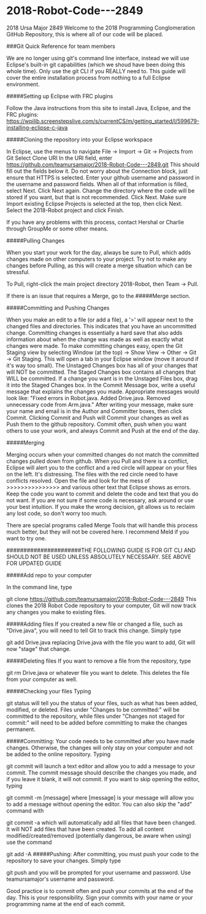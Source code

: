 # 2018-Robot-Code---2849
2018 Ursa Major 2849 Welcome to the 2018 Programming Conglomeration GitHub Repository, this is where all of our code will be placed.

###Git Quick Reference for team members

We are no longer using git's command line interface, instead we will use Eclipse's built-in git capabilities (which we shoud have been doing this whole time). Only use the git CLI if you REALLY need to. This guide will cover the entire installation process from nothing to a full Eclipse environment.

#####Setting up Eclipse with FRC plugins

Follow the Java instructions from this site to install Java, Eclipse, and the FRC plugins:
https://wpilib.screenstepslive.com/s/currentCS/m/getting_started/l/599679-installing-eclipse-c-java

#####Cloning the repository into your Eclipse workspace

In Eclipse, use the menus to navigate File -> Import -> Git -> Projects from Git
Select Clone URI
In the URI field, enter https://github.com/teamursamajor/2018-Robot-Code---2849.git
This should fill out the fields below it.
Do not worry about the Connection block, just ensure that HTTPS is selected.
Enter your github username and password in the username and password fields.
When all of that information is filled, select Next.
Click Next again.
Change the directory where the code will be stored if you want, but that is not recommended. Click Next.
Make sure Import existing Eclipse Projects is selected at the top, then click Next.
Select the 2018-Robot project and click Finish.

If you have any problems with this process, contact Hershal or Charlie through GroupMe or some other means.

#####Pulling Changes

When you start your work for the day, always be sure to Pull, which adds changes made on other computers to your project.
Try not to make any changes before Pulling, as this will create a merge situation which can be stressful.

To Pull, right-click the main project directory 2018-Robot, then Team -> Pull.

If there is an issue that requires a Merge, go to the #####Merge section.

#####Committing and Pushing Changes

When you make an edit to a file (or add a file), a '>' will appear next to the changed files and directories. This indicates that you have an uncommitted change.
Committing changes is essentially a hard save that also adds information about when the change was made as well as exactly what changes were made.
To make committing changes easy, open the Git Staging view by selecting Window (at the top) -> Show View -> Other -> Git -> Git Staging.
This will open a tab in your Eclipse window (move it around if it's way too small). The Unstaged Changes box has all of your changes that will NOT be committed. The Staged Changes box contains all changes that WILL be committed. If a change you want is in the Unstaged Files box, drag it into the Staged Changes box.
In the Commit Message box, write a useful message that explains the changes you made. Appropriate messages would look like: "Fixed errors in Robot.java. Added Drive.java. Removed unnecessary code from Arm.java."
After writing your message, make sure your name and email is in the Author and Committer boxes, then click Commit. Clicking Commit and Push will Commit your changes as well as Push them to the github repository.
Commit often, push when you want others to use your work, and always Commit and Push at the end of the day.

#####Merging

Merging occurs when your committed changes do not match the committed changes pulled down from github. When you Pull and there is a conflict, Eclipse will alert you to the conflict and a red circle will appear on your files on the left. It's distressing.
The files with the red circle need to have conflicts resolved. Open the file and look for the mess of >>>>>>>>>>>>>>> and various other text that Eclipse shows as errors. Keep the code you want to commit and delete the code and text that you do not want. If you are not sure if some code is necessary, ask around or use your best intuition. If you make the wrong decision, git allows us to reclaim any lost code, so don't worry too much.

There are special programs called Merge Tools that will handle this process much better, but they will not be covered here. I recommend Meld if you want to try one.

######################THE FOLLOWING GUIDE IS FOR GIT CLI AND SHOULD NOT BE USED UNLESS ABSOLUTELY NECESSARY. SEE ABOVE FOR UPDATED GUIDE

#####Add repo to your computer

In the command line, type

git clone https://github.com/teamursamajor/2018-Robot-Code---2849
This clones the 2018 Robot Code repository to your computer, Git will now track any changes you make to existing files.

#####Adding files If you created a new file or changed a file, such as "Drive.java", you will need to tell Git to track this change. Simply type

git add Drive.java
replacing Drive.java with the file you want to add, Git will now "stage" that change.

#####Deleting files If you want to remove a file from the repository, type

git rm Drive.java
or whatever file you want to delete. This deletes the file from your computer as well.

#####Checking your files Typing

git status
will tell you the status of your files, such as what has been added, modified, or deleted. Files under "Changes to be committed:" will be committed to the repository, while files under "Changes not staged for commit:" will need to be added before committing to make the changes permanent.

#####Committing: Your code needs to be committed after you have made changes. Otherwise, the changes will only stay on your computer and not be added to the online repository. Typing

git commit
will launch a text editor and allow you to add a message to your commit. The commit message should describe the changes you made, and if you leave it blank, it will not commit. If you want to skip opening the editor, typing

git commit -m [message]
where [message] is your message will allow you to add a message without opening the editor. You can also skip the "add" command with

git commit -a
which will automatically add all files that have been changed. It will NOT add files that have been created. To add all content modified/created/removed (potentially dangerous, be aware when using) use the command

git add -A
#####Pushing: After committing, you must push your code to the repository to save your changes. Simply type

git push
and you will be prompted for your username and password. Use teamursamajor's username and password.

Good practice is to commit often and push your commits at the end of the day. This is your responsibility. Sign your commits with your name or your programming name at the end of each commit.
